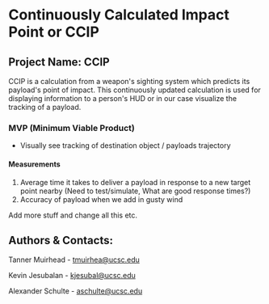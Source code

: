 # Continuously Calculated Impact Point or CCIP

## Project Name: CCIP 
CCIP is a calculation from a weapon's sighting system which predicts its payload's point of impact. This continuously  updated calculation is used for displaying information to a person's HUD or in our case visualize the tracking of a payload. 

### MVP (Minimum Viable Product) 
- Visually see tracking of destination object / payloads trajectory 

#### Measurements
1. Average time it takes to deliver a payload in response to a new target point nearby (Need to test/simulate, What are good response times?)
2. Accuracy of payload when we add in gusty wind

Add more stuff and change all this etc.

## Authors & Contacts:
Tanner Muirhead - tmuirhea@ucsc.edu

Kevin Jesubalan - kjesubal@ucsc.edu

Alexander Schulte - aschulte@ucsc.edu
